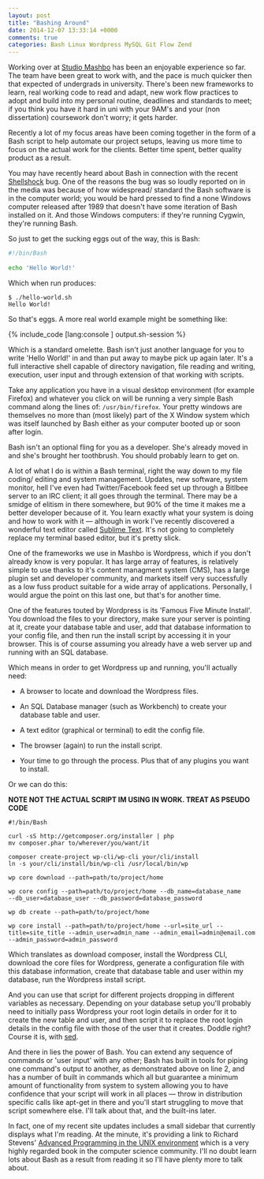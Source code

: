 ```yaml
---
layout: post
title: "Bashing Around"
date: 2014-12-07 13:33:14 +0000
comments: true
categories: Bash Linux Wordpress MySQL Git Flow Zend
---
```


Working over at [Studio Mashbo][] has been an enjoyable experience so far.  The
team have been great to work with, and the pace is much quicker then that
expected of undergrads in university.  There's been new frameworks to learn,
real working code to read and adapt, new work flow practices to adopt and build
into my personal routine, deadlines and standards to meet; if you think you
have it hard in uni with your 9AM's and your (non dissertation) coursework
don't worry; it gets harder.

<!-- more -->

Recently a lot of my focus areas have been coming together in the form of a
Bash script to help automate our project setups, leaving us more time to focus
on the actual work for the clients.  Better time spent, better quality product
as a result.

You may have recently heard about Bash in connection with the recent
[Shellshock][] bug.  One of the reasons the bug was so loudly reported on in
the media was because of how widespread/ standard the Bash software is in the
computer world; you would be hard pressed to find a none Windows computer
released after 1989 that doesn't have some iteration of Bash installed on it.
And those Windows computers: if they're running Cygwin, they're running Bash.

So just to get the sucking eggs out of the way, this is Bash:

``` Bash ./hello-world.sh
#!/bin/Bash
        
echo 'Hello World!'
```

Which when run produces:

``` console hello-world.sh
$ ./hello-world.sh
Hello World!
```

So that's eggs. A more real world example might be something like:

{% include_code [lang:console ] output.sh-session %}

Which is a standard omelette.  Bash isn't just another language for you to
write 'Hello World!' in and than put away to maybe pick up again later.  It's a
full interactive shell capable of directory navigation, file reading and
writing, execution, user input and through extension of that working with
scripts.

Take any application you have in a visual desktop environment (for example
Firefox) and whatever you click on will be running a very simple Bash command
along the lines of: ``/usr/bin/firefox``. Your pretty windows are themselves no
more than (most likely) part of the X Window system which was itself launched
by Bash either as your computer booted up or soon after login.

Bash isn't an optional fling for you as a developer.  She's already moved in
and she's brought her toothbrush.  You should probably learn to get on.

A lot of what I do is within a Bash terminal, right the way down to my file
coding/ editing and system management.  Updates, new software, system monitor,
hell I've even had Twitter/Facebook feed set up through a Bitlbee server to an
IRC client; it all goes through the terminal.  There may be a smidge of
elitism in there somewhere, but 90% of the time it makes me a better developer
because of it.  You learn exactly what your system is doing and how to work
with it &mdash; although in work I've recently discovered a wonderful text
editor called [Sublime Text][].  It's not going to completely replace my terminal
based editor, but it's pretty slick.

One of the frameworks we use in Mashbo is Wordpress, which if you don't already
know is very popular.  It has large array of features, is relatively simple to
use thanks to it's content managment system (CMS), has a large plugin set and
developer community, and markets itself very successfully as a low fuss product
suitable for a wide array of applications. Personally, I would argue the point
on this last one, but that's for another time.

One of the features touted by Wordpress is its 'Famous Five Minute Install'.
You download the files to your directory, make sure your server is pointing at
it, create your database table and user, add that database information to your
config file, and then run the install script by accessing it in your browser.
This is of course assuming you already have a web server up and running with
an SQL database.

Which means in order to get Wordpress up and running, you'll actually need:

- A browser to locate and download the Wordpress files.

- An SQL Database manager (such as Workbench) to create your database table and
  user.

- A text editor (graphical or terminal) to edit the config file.

- The browser (again) to run the install script.

- Your time to go through the process.  Plus that of any plugins you want to
  install.

Or we can do this:

**NOTE NOT THE ACTUAL SCRIPT IM USING IN WORK.  TREAT AS PSEUDO CODE**

``` console wp-install
#!/bin/Bash

curl -sS http://getcomposer.org/installer | php
mv composer.phar to/wherever/you/want/it

composer create-project wp-cli/wp-cli your/cli/install
ln -s your/cli/install/bin/wp-cli /usr/local/bin/wp

wp core download --path=path/to/project/home

wp core config --path=path/to/project/home --db_name=database_name
--db_user=database_user --db_password=database_password

wp db create --path=path/to/project/home

wp core install --path=path/to/project/home --url=site_url --title=site_title --admin_user=admin_name --admin_email=admin@email.com --admin_password=admin_password
```

Which translates as download composer, install the Wordpress CLI, download the
core files for Wordpress, generate a configuration file with this database
information, create that database table and user within my database, run the
Wordpress install script.

And you can use that script for different projects dropping in different
variables as necessary.  Depending on your database setup you'll probably need
to initially pass Wordpress your root login details in order for it to create
the new table and user, and then script it to replace the root login details in
the config file with those of the user that it creates.  Doddle right?  Course
it is, with [sed][].

And there in lies the power of Bash.  You can extend any sequence of commands
or 'user input' with any other; Bash has built in tools for piping one
command's output to another, as demonstrated above on line 2, and has a number
of built in commands which all but guarantee a minimum amount of functionality
from system to system allowing you to have confidence that your script will
work in all places &mdash; throw in distribution specific calls like apt-get in
there and you'll start struggling to move that script somewhere else. I'll talk
about that, and the built-ins later.

In fact, one of my recent site updates includes a small sidebar that currently
displays what I'm reading.  At the minute, it's providing a link to Richard
Stevens' [Advanced Programming in the UNIX environment][] which is a very
highly regarded book in the computer science community.  I'll no doubt learn
lots about Bash as a result from reading it so I'll have plenty more to talk
about.

[Studio Mashbo]: http://www.studiomashbo.com 
[Shellshock]: http://readwrite.com/2014/10/02/shellshock-Bash-bug-faq-explainer 
[Sublime Text]: http://www.sublimetext.com
[sed]: http://www.grymoire.com/Unix/Sed.html
[Advanced Programming in the UNIX environment]: http://www.amazon.co.uk/gp/product/0321637739/ref=s9_simh_gw_p14_d0_i2?pf_rd_m=A3P5ROKL5A1OLE&pf_rd_s=center-2&pf_rd_r=1EN7HX7V6R6RXKFYW9A4&pf_rd_t=101&pf_rd_p=455344027&pf_rd_i=468294
